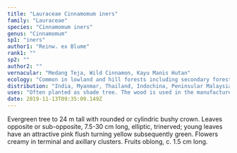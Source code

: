 ```yaml
---
title: "Lauraceae Cinnamomum iners"
family: "Lauraceae"
species: "Cinnamomum iners"
genus: "Cinnamomum"
sp1: "iners"
author1: "Reinw. ex Blume"
rank1: ""
sp2: ""
author2: ""
vernacular: "Medang Teja, Wild Cinnamon, Kayu Manis Hutan"
ecology: "Common in lowland and hill forests including secondary forest."
distribution: "India, Myanmar, Thailand, Indochina, Peninsular Malaysia, Sumatra, Borneo and Philippines."
uses: "Often planted as shade tree. The wood is used in the manufacture of fragrant joss sticks."
date: 2019-11-13T09:35:09.149Z
---
```

Evergreen tree to 24 m tall with rounded or cylindric bushy crown. Leaves opposite or sub-opposite, 7.5-30 cm long, elliptic, trinerved; young leaves have an attractive pink flush turning yellow subsequently green. Flowers creamy in terminal and axillary clusters. Fruits oblong, c. 1.5 cm long.